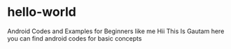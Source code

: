 # hello-world
Android Codes and Examples for Beginners like me
Hii This Is Gautam here you can find android codes for basic concepts
